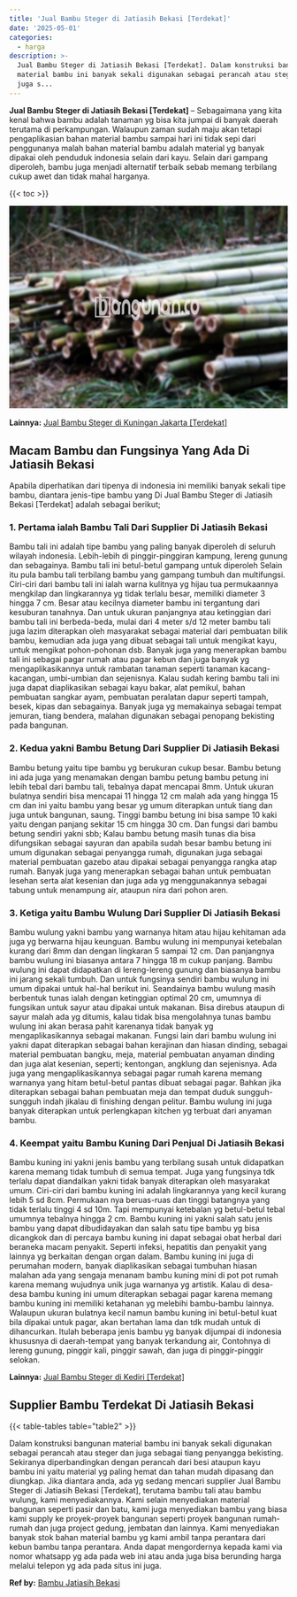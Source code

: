 ```yaml
---
title: 'Jual Bambu Steger di Jatiasih Bekasi [Terdekat]'
date: '2025-05-01'
categories:
  - harga
description: >-
  Jual Bambu Steger di Jatiasih Bekasi [Terdekat]. Dalam konstruksi bangunan
  material bambu ini banyak sekali digunakan sebagai perancah atau steger dan
  juga s...
---
```


**Jual Bambu Steger di Jatiasih Bekasi \[Terdekat\]** – Sebagaimana yang kita kenal bahwa bambu adalah tanaman yg bisa kita jumpai di banyak daerah terutama di perkampungan. Walaupun zaman sudah maju akan tetapi pengaplikasian bahan material bambu sampai hari ini tidak sepi dari penggunanya malah bahan material bambu adalah material yg banyak dipakai oleh penduduk indonesia selain dari kayu. Selain dari gampang diperoleh, bambu juga menjadi alternatif terbaik sebab memang terbilang cukup awet dan tidak mahal harganya.

{{< toc >}}

![Jual Bambu Steger di Jatiasih Bekasi [Terdekat]](/images/jual-bambu-tali-14.png)

**Lainnya:** [Jual Bambu Steger di Kuningan Jakarta \[Terdekat\]](https://bambu.bangunan.co/jual-bambu-steger-di-kuningan-jakarta-terdekat/)

## Macam Bambu dan Fungsinya Yang Ada Di Jatiasih Bekasi

Apabila diperhatikan dari tipenya di indonesia ini memiliki banyak sekali tipe bambu, diantara jenis-tipe bambu yang Di Jual Bambu Steger di Jatiasih Bekasi \[Terdekat\] adalah sebagai berikut;

### 1\. Pertama ialah Bambu Tali Dari Supplier Di Jatiasih Bekasi

Bambu tali ini adalah tipe bambu yang paling banyak diperoleh di seluruh wilayah indonesia. Lebih-lebih di pinggir-pinggiran kampung, lereng gunung dan sebagainya. Bambu tali ini betul-betul gampang untuk diperoleh Selain itu pula bambu tali terbilang bambu yang gampang tumbuh dan multifungsi. Ciri-ciri dari bambu tali ini ialah warna kulitnya yg hijau tua permukaannya mengkilap dan lingkarannya yg tidak terlalu besar, memiliki diameter 3 hingga 7 cm. Besar atau kecilnya diameter bambu ini tergantung dari kesuburan tanahnya. Dan untuk ukuran panjangnya atau ketinggian dari bambu tali ini berbeda-beda, mulai dari 4 meter s/d 12 meter bambu tali juga lazim diterapkan oleh masyarakat sebagai material dari pembuatan bilik bambu, kemudian ada juga yang dibuat sebagai tali untuk mengikat kayu, untuk mengikat pohon-pohonan dsb. Banyak juga yang menerapkan bambu tali ini sebagai pagar rumah atau pagar kebun dan juga banyak yg mengaplikasikannya untuk rambatan tanaman seperti tanaman kacang-kacangan, umbi-umbian dan sejenisnya. Kalau sudah kering bambu tali ini juga dapat diaplikasikan sebagai kayu bakar, alat pemikul, bahan pembuatan sangkar ayam, pembuatan peralatan dapur seperti tampah, besek, kipas dan sebagainya. Banyak juga yg memakainya sebagai tempat jemuran, tiang bendera, malahan digunakan sebagai penopang bekisting pada bangunan.

### 2\. Kedua yakni Bambu Betung Dari Supplier Di Jatiasih Bekasi

Bambu betung yaitu tipe bambu yg berukuran cukup besar. Bambu betung ini ada juga yang menamakan dengan bambu petung bambu petung ini lebih tebal dari bambu tali, tebalnya dapat mencapai 8mm. Untuk ukuran bulatnya sendiri bisa mencapai 11 hingga 12 cm malah ada yang hingga 15 cm dan ini yaitu bambu yang besar yg umum diterapkan untuk tiang dan juga untuk bangunan, saung. Tinggi bambu betung ini bisa sampe 10 kaki yaitu dengan panjang sekitar 15 cm hingga 30 cm. Dan fungsi dari bambu betung sendiri yakni sbb; Kalau bambu betung masih tunas dia bisa difungsikan sebagai sayuran dan apabila sudah besar bambu betung ini umum digunakan sebagai penyangga rumah, digunakan juga sebagai material pembuatan gazebo atau dipakai sebagai penyangga rangka atap rumah. Banyak juga yang menerapkan sebagai bahan untuk pembuatan lesehan serta alat kesenian dan juga ada yg menggunakannya sebagai tabung untuk menampung air, ataupun nira dari pohon aren.

### 3\. Ketiga yaitu Bambu Wulung Dari Supplier Di Jatiasih Bekasi

Bambu wulung yakni bambu yang warnanya hitam atau hijau kehitaman ada juga yg berwarna hijau keunguan. Bambu wulung ini mempunyai ketebalan kurang dari 8mm dan dengan lingkaran 5 sampai 12 cm. Dan panjangnya bambu wulung ini biasanya antara 7 hingga 18 m cukup panjang. Bambu wulung ini dapat didapatkan di lereng-lereng gunung dan biasanya bambu ini jarang sekali tumbuh. Dan untuk fungsinya sendiri bambu wulung ini umum dipakai untuk hal-hal berikut ini. Seandainya bambu wulung masih berbentuk tunas ialah dengan ketinggian optimal 20 cm, umumnya di fungsikan untuk sayur atau dipakai untuk makanan. Bisa direbus ataupun di sayur malah ada yg ditumis, kalau tidak bisa mengolahnya tunas bambu wulung ini akan berasa pahit karenanya tidak banyak yg mengaplikasikannya sebagai makanan. Fungsi lain dari bambu wulung ini yakni dapat diterapkan sebagai bahan kerajinan dan hiasan dinding, sebagai material pembuatan bangku, meja, material pembuatan anyaman dinding dan juga alat kesenian, seperti; kentongan, angklung dan sejenisnya. Ada juga yang mengaplikasikannya sebagai pagar rumah karena memang warnanya yang hitam betul-betul pantas dibuat sebagai pagar. Bahkan jika diterapkan sebagai bahan pembuatan meja dan tempat duduk sungguh-sungguh indah jikalau di finishing dengan pelitur. Bambu wulung ini juga banyak diterapkan untuk perlengkapan kitchen yg terbuat dari anyaman bambu.

### 4\. Keempat yaitu Bambu Kuning Dari Penjual Di Jatiasih Bekasi

Bambu kuning ini yakni jenis bambu yang terbilang susah untuk didapatkan karena memang tidak tumbuh di semua tempat. Juga yang fungsinya tdk terlalu dapat diandalkan yakni tidak banyak diterapkan oleh masyarakat umum. Ciri-ciri dari bambu kuning ini adalah lingkarannya yang kecil kurang lebih 5 sd 8cm. Permukaan nya beruas-ruas dan tinggi batangnya yang tidak terlalu tinggi 4 sd 10m. Tapi mempunyai ketebalan yg betul-betul tebal umumnya tebalnya hingga 2 cm. Bambu kuning ini yakni salah satu jenis bambu yang dapat dibudidayakan dan salah satu tipe bambu yg bisa dicangkok dan di percaya bambu kuning ini dapat sebagai obat herbal dari beraneka macam penyakit. Seperti infeksi, hepatitis dan penyakit yang lainnya yg berkaitan dengan organ dalam. Bambu kuning ini juga di perumahan modern, banyak diaplikasikan sebagai tumbuhan hiasan malahan ada yang sengaja menanam bambu kuning mini di pot pot rumah karena memang wujudnya unik juga warnanya yg artistik. Kalau di desa-desa bambu kuning ini umum diterapkan sebagai pagar karena memang bambu kuning ini memiliki ketahanan yg melebihi bambu-bambu lainnya. Walaupun ukuran bulatnya kecil namun bambu kuning ini betul-betul kuat bila dipakai untuk pagar, akan bertahan lama dan tdk mudah untuk di dihancurkan. Itulah beberapa jenis bambu yg banyak dijumpai di indonesia khususnya di daerah-tempat yang banyak terkandung air, Contohnya di lereng gunung, pinggir kali, pinggir sawah, dan juga di pinggir-pinggir selokan.

**Lainnya:** [Jual Bambu Steger di Kediri \[Terdekat\]](https://bambu.bangunan.co/jual-bambu-steger-di-kediri-terdekat/)

## Supplier Bambu Terdekat Di Jatiasih Bekasi

{{< table-tables table="table2" >}}

Dalam konstruksi bangunan material bambu ini banyak sekali digunakan sebagai perancah atau steger dan juga sebagai tiang penyangga bekisting. Sekiranya diperbandingkan dengan perancah dari besi ataupun kayu bambu ini yaitu material yg paling hemat dan tahan mudah dipasang dan diungkap. Jika diantara anda, ada yg sedang mencari supplier Jual Bambu Steger di Jatiasih Bekasi \[Terdekat\], terutama bambu tali atau bambu wulung, kami menyediakannya. Kami selain menyediakan material bangunan seperti pasir dan batu, kami juga menyediakan bambu yang biasa kami supply ke proyek-proyek bangunan seperti proyek bangunan rumah-rumah dan juga project gedung, jembatan dan lainnya. Kami menyediakan banyak stok bahan material bambu yg kami ambil tanpa perantara dari kebun bambu tanpa perantara. Anda dapat mengordernya kepada kami via nomor whatsapp yg ada pada web ini atau anda juga bisa berunding harga melalui telepon yg ada pada situs ini juga.

**Ref by:** [Bambu Jatiasih Bekasi](https://id.wikipedia.org/wiki/Bambu)
